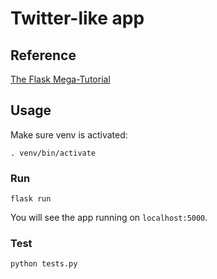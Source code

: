 # Twitter-like app

## Reference
[The Flask Mega-Tutorial](https://blog.miguelgrinberg.com/post/the-flask-mega-tutorial-part-i-hello-world)

## Usage
Make sure venv is activated:
```
. venv/bin/activate
```
### Run
```
flask run
```
You will see the app running on `localhost:5000`.
### Test
```
python tests.py
```
